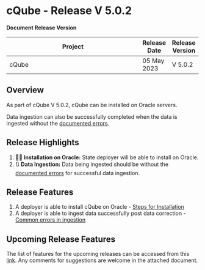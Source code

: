 # cQube - Release V 5.0.2

**Document Release Version**

<table><thead><tr><th width="527.3333333333333">Project</th><th>Release Date</th><th>Release Version</th></tr></thead><tbody><tr><td>cQube</td><td>05 May 2023</td><td>V 5.0.2</td></tr></tbody></table>

## Overview

As part of cQube V 5.0.2, cQube can be installed on Oracle servers.

Data ingestion can also be successfully completed when the data is ingested without the [documented errors](broken-reference).&#x20;

## Release Highlights

1. **👨‍💻 Installation on Oracle:** State deployer will be able to install on Oracle.
2. 🔃 **Data Ingestion:** Data being ingested should be without the [documented errors](broken-reference) for successful data ingestion.

## Release Features

1. A deployer is able to install cQube on Oracle - [Steps for Installation](../installation-and-upgradation/step-wise-installation-process/for-oracle-server.md)
2. A deployer is able to ingest data successfully post data correction - [Common errors in ingestion](broken-reference)

## Upcoming Release Features

The list of features for the upcoming releases can be accessed from this [link](https://docs.google.com/spreadsheets/d/1e8b\_kLCfD0Oce9Jek4nrpBFQRk-IJOKgYy5GOnFs8Ho/edit#gid=1589485385). Any comments for suggestions are welcome in the attached document.

